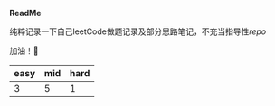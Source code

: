 
**ReadMe**

纯粹记录一下自己leetCode做题记录及部分思路笔记，不充当指导性*repo*

加油！🌄

| easy | mid | hard |
| ---  | --- | ---  |
| 3 | 5 | 1 |
